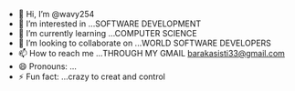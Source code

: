 - 👋 Hi, I’m @wavy254
- 👀 I’m interested in ...SOFTWARE DEVELOPMENT
- 🌱 I’m currently learning ...COMPUTER SCIENCE
- 💞️ I’m looking to collaborate on ...WORLD SOFTWARE DEVELOPERS
- 📫 How to reach me ...THROUGH MY GMAIL barakasisti33@gmail.com
- 😄 Pronouns: ...
- ⚡ Fun fact: ...crazy to creat and control

<!---
wavy254/wavy254 is a ✨ special ✨ repository because its `README.md` (this file) appears on your GitHub profile.
You can click the Preview link to take a look at your changes.
--->
